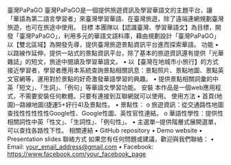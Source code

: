 臺灣PaPaGO
臺灣PaPaGO是一個提供旅遊資訊及學習華語文的主題平台，讓「華語為第二語言學習者」來臺灣學習華語、在臺灣旅遊，除了遠端連網規劃臺灣旅遊，也可在旅途中使用。
目標
本團隊以【認識臺灣、學習華語文】為目標，開發「臺灣PaPaGO」，利用多元的華語文語料庫，藉由規劃設計「臺灣PaPaGO」以【雙北區域】為開發先導，提供臺灣旅遊景點資訊平台進而探索華語。
功能
•	以路線作延伸，提供一站式的景點資訊平台，除了基本的旅遊資訊還有提供「光華雜誌」的短文，旅途中閱讀及學習華語文。
•	以【臺灣在地城市小旅行】的方式接近學習者，學習者應用本系統查詢景點相關訊息：景點照片、景點地圖、景點英文官網等，運用對於景點的好奇激發華語學習的興趣。
•	提供景點相關詞彙的中英「短文」、「生詞」、「例句」等華語文學習功能。
安裝
本作品是一個web應用程式，不需要安裝任何軟體。只要有連接到互聯網就可以使用。
使用方法
•	首頁(地圖)─路線地圖(捷運5+好行4)及景點性。
•	景點性：
o	旅遊資訊：從交通路性地圖查找性性性性性Google性、Google性圖、英性官性連結。
o	華語性學性：提供性相關詞性中英「性文」、「生詞性」、「例句性」。
•	主選單─提供階層式展開選單，可以查找各路性下性。
相關連結
•	GitHub repository
•	Demo website
•	Presentation slides
聯絡方式
如果您有任何問題或建議，歡迎與我們聯絡：
•	Email: your_email_address@gmail.com
•	Facebook: https://www.facebook.com/your_facebook_page

